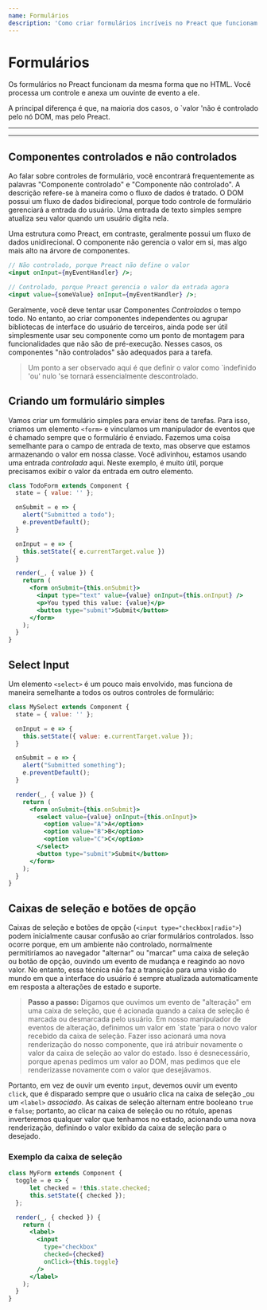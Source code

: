 ```yaml
---
name: Formulários
description: 'Como criar formulários incríveis no Preact que funcionam em qualquer lugar.'
---
```


# Formulários

Os formulários no Preact funcionam da mesma forma que no HTML. Você processa um controle e anexa um ouvinte de evento a ele.

A principal diferença é que, na maioria dos casos, o `valor 'não é controlado pelo nó DOM, mas pelo Preact.

---

<div><toc></toc></div>

---

## Componentes controlados e não controlados

Ao falar sobre controles de formulário, você encontrará frequentemente as palavras "Componente controlado" e "Componente não controlado". A descrição refere-se à maneira como o fluxo de dados é tratado. O DOM possui um fluxo de dados bidirecional, porque todo controle de formulário gerenciará a entrada do usuário. Uma entrada de texto simples sempre atualiza seu valor quando um usuário digita nela.

Uma estrutura como Preact, em contraste, geralmente possui um fluxo de dados unidirecional. O componente não gerencia o valor em si, mas algo mais alto na árvore de componentes.


```jsx
// Não controlado, porque Preact não define o valor
<input onInput={myEventHandler} />;

// Controlado, porque Preact gerencia o valor da entrada agora
<input value={someValue} onInput={myEventHandler} />;
```

Geralmente, você deve tentar usar Componentes _Controlados_ o tempo todo. No entanto, ao criar componentes independentes ou agrupar bibliotecas de interface do usuário de terceiros, ainda pode ser útil simplesmente usar seu componente como um ponto de montagem para funcionalidades que não são de pré-execução. Nesses casos, os componentes "não controlados" são adequados para a tarefa.

> Um ponto a ser observado aqui é que definir o valor como `indefinido 'ou' nulo 'se tornará essencialmente descontrolado.


## Criando um formulário simples

Vamos criar um formulário simples para enviar itens de tarefas. Para isso, criamos um elemento `<form>` e vinculamos um manipulador de eventos que é chamado sempre que o formulário é enviado. Fazemos uma coisa semelhante para o campo de entrada de texto, mas observe que estamos armazenando o valor em nossa classe. Você adivinhou, estamos usando uma entrada _controlada_ aqui. Neste exemplo, é muito útil, porque precisamos exibir o valor da entrada em outro elemento.

```jsx
class TodoForm extends Component {
  state = { value: '' };

  onSubmit = e => {
    alert("Submitted a todo");
    e.preventDefault();
  }

  onInput = e => {
    this.setState({ e.currentTarget.value })
  }

  render(_, { value }) {
    return (
      <form onSubmit={this.onSubmit}>
        <input type="text" value={value} onInput={this.onInput} />
        <p>You typed this value: {value}</p>
        <button type="submit">Submit</button>
      </form>
    );
  }
}
```

## Select Input

Um elemento `<select>` é um pouco mais envolvido, mas funciona de maneira semelhante a todos os outros controles de formulário:

```jsx
class MySelect extends Component {
  state = { value: '' };

  onInput = e => {
    this.setState({ value: e.currentTarget.value });
  }

  onSubmit = e => {
    alert("Submitted something");
    e.preventDefault();
  }

  render(_, { value }) {
    return (
      <form onSubmit={this.onSubmit}>
        <select value={value} onInput={this.onInput}>
          <option value="A">A</option>
          <option value="B">B</option>
          <option value="C">C</option>
        </select>
        <button type="submit">Submit</button>
      </form>
    );
  }
}
```

## Caixas de seleção e botões de opção

Caixas de seleção e botões de opção (`<input type="checkbox|radio">`) podem inicialmente causar confusão ao criar formulários controlados. Isso ocorre porque, em um ambiente não controlado, normalmente permitiríamos ao navegador "alternar" ou "marcar" uma caixa de seleção ou botão de opção, ouvindo um evento de mudança e reagindo ao novo valor. No entanto, essa técnica não faz a transição para uma visão do mundo em que a interface do usuário é sempre atualizada automaticamente em resposta a alterações de estado e suporte.

> **Passo a passo:** Digamos que ouvimos um evento de "alteração" em uma caixa de seleção, que é acionada quando a caixa de seleção é marcada ou desmarcada pelo usuário. Em nosso manipulador de eventos de alteração, definimos um valor em `state 'para o novo valor recebido da caixa de seleção. Fazer isso acionará uma nova renderização do nosso componente, que irá atribuir novamente o valor da caixa de seleção ao valor do estado. Isso é desnecessário, porque apenas pedimos um valor ao DOM, mas pedimos que ele renderizasse novamente com o valor que desejávamos.

Portanto, em vez de ouvir um evento `input`, devemos ouvir um evento `click`, que é disparado sempre que o usuário clica na caixa de seleção _ou um `<label>` _associado_. As caixas de seleção alternam entre booleano `true` e `false`; portanto, ao clicar na caixa de seleção ou no rótulo, apenas inverteremos qualquer valor que tenhamos no estado, acionando uma nova renderização, definindo o valor exibido da caixa de seleção para o desejado.

### Exemplo da caixa de seleção

```jsx
class MyForm extends Component {
  toggle = e => {
      let checked = !this.state.checked;
      this.setState({ checked });
  };

  render(_, { checked }) {
    return (
      <label>
        <input
          type="checkbox"
          checked={checked}
          onClick={this.toggle}
        />
      </label>
    );
  }
}
```
